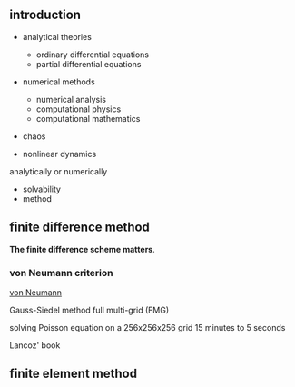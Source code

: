 

## introduction

* analytical theories
    * ordinary differential equations
    * partial differential equations
* numerical methods
    * numerical analysis
    * computational physics
    * computational mathematics

* chaos
* nonlinear dynamics



analytically or numerically

* solvability
* method



## finite difference method

**The finite difference scheme matters**.


### von Neumann criterion

[von Neumann](https://en.wikipedia.org/wiki/Von_Neumann_stability_analysis)


Gauss-Siedel method
full multi-grid (FMG)

solving Poisson equation on a 256x256x256 grid
15 minutes to 5 seconds


Lancoz' book


## finite element method
